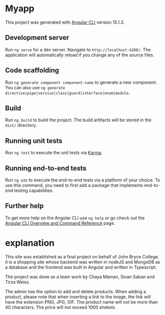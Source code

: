 # Myapp

This project was generated with [Angular CLI](https://github.com/angular/angular-cli) version 15.1.3.

## Development server

Run `ng serve` for a dev server. Navigate to `http://localhost:4200/`. The application will automatically reload if you change any of the source files.

## Code scaffolding

Run `ng generate component component-name` to generate a new component. You can also use `ng generate directive|pipe|service|class|guard|interface|enum|module`.

## Build

Run `ng build` to build the project. The build artifacts will be stored in the `dist/` directory.

## Running unit tests

Run `ng test` to execute the unit tests via [Karma](https://karma-runner.github.io).

## Running end-to-end tests

Run `ng e2e` to execute the end-to-end tests via a platform of your choice. To use this command, you need to first add a package that implements end-to-end testing capabilities.

## Further help

To get more help on the Angular CLI use `ng help` or go check out the [Angular CLI Overview and Command Reference](https://angular.io/cli) page.

# explanation

This site was established as a final project on behalf of John Bryce College, it is a shopping site whose backend was written in nodeJS and MongoDB as a database and the frontend was built in Angular and written in Typescript.

The project was done as a team work by Chaya Maman, Sivan Saban and Tirza Weiss.

The admin has the option to add and delete products.
When adding a product, please note that when inserting a link to the image, the link will have the extension PNG, JPG, GIF.
The product name will not be more than 40 characters.
The price will not exceed 1000 shekels.
